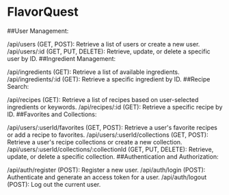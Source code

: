 # FlavorQuest
##User Management:

/api/users (GET, POST): Retrieve a list of users or create a new user.
/api/users/:id (GET, PUT, DELETE): Retrieve, update, or delete a specific user by ID.
##Ingredient Management:

/api/ingredients (GET): Retrieve a list of available ingredients.
/api/ingredients/:id (GET): Retrieve a specific ingredient by ID.
##Recipe Search:

/api/recipes (GET): Retrieve a list of recipes based on user-selected ingredients or keywords.
/api/recipes/:id (GET): Retrieve a specific recipe by ID.
##Favorites and Collections:

/api/users/:userId/favorites (GET, POST): Retrieve a user's favorite recipes or add a recipe to favorites.
/api/users/:userId/collections (GET, POST): Retrieve a user's recipe collections or create a new collection.
/api/users/:userId/collections/:collectionId (GET, PUT, DELETE): Retrieve, update, or delete a specific collection.
##Authentication and Authorization:

/api/auth/register (POST): Register a new user.
/api/auth/login (POST): Authenticate and generate an access token for a user.
/api/auth/logout (POST): Log out the current user.
